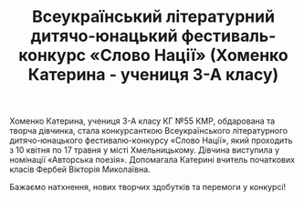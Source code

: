 ﻿---
title: Всеукраїнський літературний дитячо-юнацький фестиваль-конкурс «Слово Нації» (Хоменко Катерина - учениця 3-А класу)
---

Хоменко Катерина, учениця 3-А класу КГ №55 КМР, обдарована та творча дівчинка, стала конкурсанткою Всеукраїнського літературного дитячо-юнацького фестивалю-конкурсу «Слово Нації», який проходить з 10 квітня по 17 травня у місті Хмельницькому. Дівчина виступила у номінації «Авторська поезія». Допомагала Катерині вчитель початкових класів Фербей Вікторія Миколаївна.

Бажаємо натхнення, нових творчих здобутків та перемоги у конкурсі!

<youtube id="TuRZzzUpKUI" />
